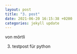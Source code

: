 ```yaml
---
layout: post
title: "3. post"
date: 2021-06-20 16:15:38 +0200
categories: jekyll update
---
```



von mörtli


3. testpost für python